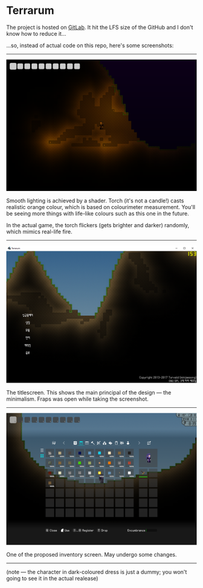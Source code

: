 # Terrarum

The project is hosted on [GitLab](https://gitlab.com/minjaesong/terrarum). It hit the LFS size of the GitHub and I don't know how to reduce it...

...so, instead of actual code on this repo, here's some screenshots:

____

![20170705 — Smooth lighting is achieved by a shader. Torch casts realistic orange colour, which is based on colourimeter measurement. You'll be seeing more things with accurate colours like this one in the future.](screenshot_01.png)

Smooth lighting is achieved by a shader. Torch (it's not a candle!) casts realistic orange colour, which is based on colourimeter measurement. You'll be seeing more things with life-like colours such as this one in the future.

In the actual game, the torch flickers (gets brighter and darker) randomly, which mimics real-life fire.

____

![20170726 — The titlescreen.](titlescreen_koKR.png)

The titlescreen. This shows the main principal of the design — the minimalism. Fraps was open while taking the screenshot.

____

![20171107 — The inventory.](inventory_peek2.png)

One of the proposed inventory screen. May undergo some changes. 

____
(note — the character in dark-coloured dress is just a dummy; you won't going to see it in the actual realease)
